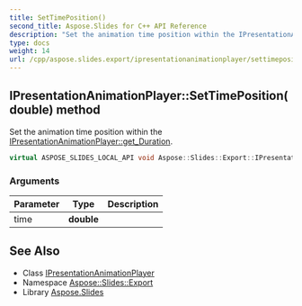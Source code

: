 ```yaml
---
title: SetTimePosition()
second_title: Aspose.Slides for C++ API Reference
description: "Set the animation time position within the IPresentationAnimationPlayer::get_Duration."
type: docs
weight: 14
url: /cpp/aspose.slides.export/ipresentationanimationplayer/settimeposition/
---
```

## IPresentationAnimationPlayer::SetTimePosition(double) method


Set the animation time position within the [IPresentationAnimationPlayer::get_Duration](../get_duration/).

```cpp
virtual ASPOSE_SLIDES_LOCAL_API void Aspose::Slides::Export::IPresentationAnimationPlayer::SetTimePosition(double time)=0
```


### Arguments

| Parameter | Type | Description |
| --- | --- | --- |
| time | **double** |  |

## See Also

* Class [IPresentationAnimationPlayer](./)
* Namespace [Aspose::Slides::Export](../)
* Library [Aspose.Slides](../../)